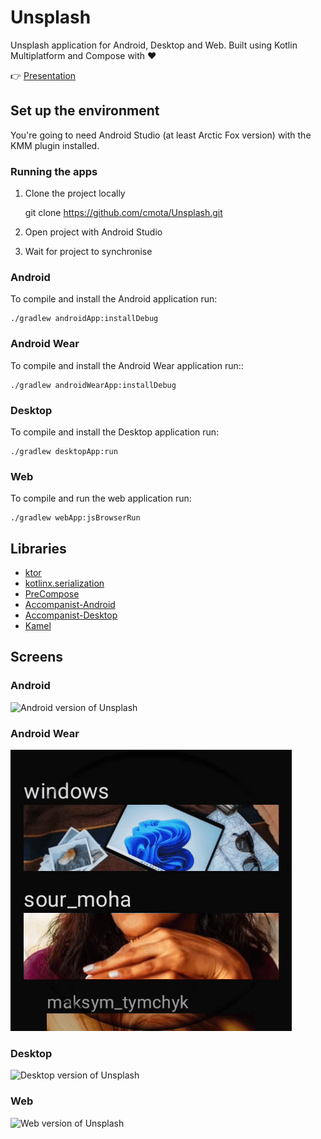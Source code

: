 # Unsplash

Unsplash application for Android, Desktop and Web. Built using Kotlin Multiplatform and Compose with ❤️

👉 [Presentation][1]

## Set up the environment

You're going to need Android Studio (at least Arctic Fox version) with the KMM plugin installed.

### Running the apps

1. Clone the project locally

	git clone https://github.com/cmota/Unsplash.git

2. Open project with Android Studio

3. Wait for project to synchronise


### Android

To compile and install the Android application run:

	./gradlew androidApp:installDebug
	
### Android Wear

To compile and install the Android Wear application run::

	./gradlew androidWearApp:installDebug

### Desktop

To compile and install the Desktop application run:

	./gradlew desktopApp:run

### Web

To compile and run the web application run:

	./gradlew webApp:jsBrowserRun


## Libraries
- [ktor][2]
- [kotlinx.serialization][3]
- [PreCompose][4]
- [Accompanist-Android][5]
- [Accompanist-Desktop][6]
- [Kamel][7]

## Screens

### Android

<img src="screens/unsplash-android.gif" alt="Android version of Unsplash" />


### Android Wear

<img src="screens/unsplash-android-wear.gif" alt="Android Wear version of Unsplash" />


### Desktop

<img src="screens/unsplash-desktop.gif" alt="Desktop version of Unsplash" />


### Web

<img src="screens/unsplash-web.gif" alt="Web version of Unsplash" />

[1]:	https://speakerdeck.com/cmota/an-android-a-desktop-and-a-web-developer-enter-in-a-bar
[2]:	https://github.com/ktorio/ktor
[3]:	https://github.com/Kotlin/kotlinx.serialization
[4]:	https://github.com/Tlaster/PreCompose/
[5]:	https://github.com/google/accompanist/
[6]:	https://github.com/Syer10/accompanist/
[7]:	https://github.com/alialbaali/Kamel/
